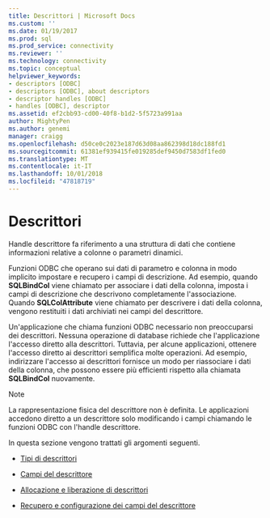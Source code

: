 ```yaml
---
title: Descrittori | Microsoft Docs
ms.custom: ''
ms.date: 01/19/2017
ms.prod: sql
ms.prod_service: connectivity
ms.reviewer: ''
ms.technology: connectivity
ms.topic: conceptual
helpviewer_keywords:
- descriptors [ODBC]
- descriptors [ODBC], about descriptors
- descriptor handles [ODBC]
- handles [ODBC], descriptor
ms.assetid: ef2cbb93-cd00-40f8-b1d2-5f5723a991aa
author: MightyPen
ms.author: genemi
manager: craigg
ms.openlocfilehash: d50ce0c2023e187d63d08aa862398d18dc188fd1
ms.sourcegitcommit: 61381ef939415fe019285def9450d7583df1fed0
ms.translationtype: MT
ms.contentlocale: it-IT
ms.lasthandoff: 10/01/2018
ms.locfileid: "47818719"
---
```

# <a name="descriptors"></a>Descrittori
Handle descrittore fa riferimento a una struttura di dati che contiene informazioni relative a colonne o parametri dinamici.  
  
 Funzioni ODBC che operano sui dati di parametro e colonna in modo implicito impostare e recupero i campi di descrizione. Ad esempio, quando **SQLBindCol** viene chiamato per associare i dati della colonna, imposta i campi di descrizione che descrivono completamente l'associazione. Quando **SQLColAttribute** viene chiamato per descrivere i dati della colonna, vengono restituiti i dati archiviati nei campi del descrittore.  
  
 Un'applicazione che chiama funzioni ODBC necessario non preoccuparsi dei descrittori. Nessuna operazione di database richiede che l'applicazione l'accesso diretto alla descrittori. Tuttavia, per alcune applicazioni, ottenere l'accesso diretto ai descrittori semplifica molte operazioni. Ad esempio, indirizzare l'accesso ai descrittori fornisce un modo per riassociare i dati della colonna, che possono essere più efficienti rispetto alla chiamata **SQLBindCol** nuovamente.  
  
> [!NOTE]  
>  La rappresentazione fisica del descrittore non è definita. Le applicazioni accedono diretto a un descrittore solo modificando i campi chiamando le funzioni ODBC con l'handle descrittore.  
  
 In questa sezione vengono trattati gli argomenti seguenti.  
  
-   [Tipi di descrittori](../../../odbc/reference/develop-app/types-of-descriptors.md)  
  
-   [Campi del descrittore](../../../odbc/reference/develop-app/descriptor-fields.md)  
  
-   [Allocazione e liberazione di descrittori](../../../odbc/reference/develop-app/allocating-and-freeing-descriptors.md)  
  
-   [Recupero e configurazione dei campi del descrittore](../../../odbc/reference/develop-app/getting-and-setting-descriptor-fields.md)
